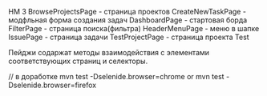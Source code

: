 HM 3
BrowseProjectsPage - страница проектов
CreateNewTaskPage - модфльная форма создания задач
DashboardPage - стартовая борда
FilterPage - страница поиска(фильтра)
HeaderMenuPage - меню в шапке
IssuePage - страница задачи
TestProjectPage - страница проекта Test

Пейджи содаржат методы взаимодействия с элементами соответствующих страниц и селекторы.

// в доработке
mvn test -Dselenide.browser=chrome or mvn test -Dselenide.browser=firefox